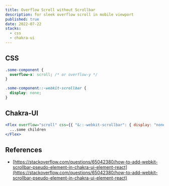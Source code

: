 ```yaml
---
title: Overflow Scroll without Scrollbar
description: for sleek overflow scroll in mobile viewport
published: true
date: 2022-07-22
stacks:
  - css
  - chakra-ui
---
```


## CSS

```css
.some-component {
  overflow-x: scroll; /* or overflow-y */
}

.some-component::-webkit-scrollbar {
  display: none;
}
```

## Chakra-UI

```jsx
<Flex overflow="scroll" css={{ "&::-webkit-scrollbar": { display: "none" } }}>
  ...some children
</Flex>
```

## References

- [https://stackoverflow.com/questions/65042380/how-to-add-webkit-scrollbar-pseudo-element-in-chakra-ui-element-react](https://stackoverflow.com/questions/65042380/how-to-add-webkit-scrollbar-pseudo-element-in-chakra-ui-element-react)
